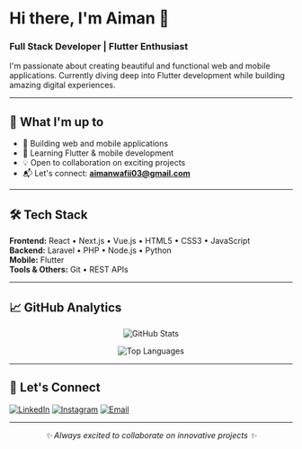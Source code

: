 # Hi there, I'm Aiman 👋

### Full Stack Developer | Flutter Enthusiast

I'm passionate about creating beautiful and functional web and mobile applications. Currently diving deep into Flutter development while building amazing digital experiences.

---

## 🚀 What I'm up to

- 🔭 Building web and mobile applications
- 🌱 Learning Flutter & mobile development
- 💡 Open to collaboration on exciting projects
- 📬 Let's connect: **aimanwafii03@gmail.com**

---

## 🛠️ Tech Stack

**Frontend:** React • Next.js • Vue.js • HTML5 • CSS3 • JavaScript  
**Backend:** Laravel • PHP • Node.js • Python  
**Mobile:** Flutter  
**Tools & Others:** Git • REST APIs

---

## 📈 GitHub Analytics

<div align="center">
  
![GitHub Stats](https://github-readme-stats.vercel.app/api?username=Aimannawal&show_icons=true&theme=tokyonight&hide_border=true&count_private=true)

![Top Languages](https://github-readme-stats.vercel.app/api/top-langs/?username=Aimannawal&layout=compact&theme=tokyonight&hide_border=true)

</div>

---

## 🤝 Let's Connect

[![LinkedIn](https://img.shields.io/badge/-LinkedIn-0A66C2?style=flat-square&logo=linkedin&logoColor=white)](https://linkedin.com/in/aiman-wafii-an-nawal)
[![Instagram](https://img.shields.io/badge/-Instagram-E4405F?style=flat-square&logo=instagram&logoColor=white)](https://instagram.com/wafiian03_)
[![Email](https://img.shields.io/badge/-Email-EA4335?style=flat-square&logo=gmail&logoColor=white)](mailto:aimanwafii03@gmail.com)

---

<div align="center">
  <i>✨ Always excited to collaborate on innovative projects ✨</i>
</div>
